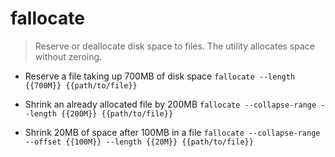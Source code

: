 # fallocate
> Reserve or deallocate disk space to files.
> The utility allocates space without zeroing.

- Reserve a file taking up 700MB of disk space
`fallocate --length {{700M}} {{path/to/file}}`

- Shrink an already allocated file by 200MB
`fallocate --collapse-range --length {{200M}} {{path/to/file}}`

- Shrink 20MB of space after 100MB in a file
`fallocate --collapse-range --offset {{100M}} --length {{20M}} {{path/to/file}}`
